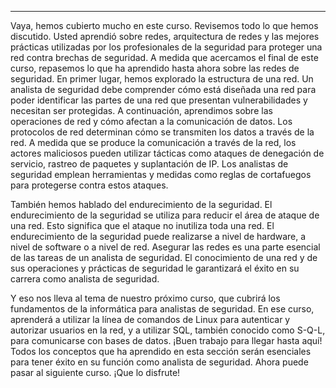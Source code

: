 
---

Vaya, hemos cubierto mucho en este curso. Revisemos todo lo que hemos discutido. Usted aprendió sobre redes, arquitectura de redes y las mejores prácticas utilizadas por los profesionales de la seguridad para proteger una red contra brechas de seguridad. A medida que acercamos el final de este curso, repasemos lo que ha aprendido hasta ahora sobre las redes de seguridad. En primer lugar, hemos explorado la estructura de una red. Un analista de seguridad debe comprender cómo está diseñada una red para poder identificar las partes de una red que presentan vulnerabilidades y necesitan ser protegidas. A continuación, aprendimos sobre las operaciones de red y cómo afectan a la comunicación de datos. Los protocolos de red determinan cómo se transmiten los datos a través de la red. A medida que se produce la comunicación a través de la red, los actores maliciosos pueden utilizar tácticas como ataques de denegación de servicio, rastreo de paquetes y suplantación de IP. Los analistas de seguridad emplean herramientas y medidas como reglas de cortafuegos para protegerse contra estos ataques.

También hemos hablado del endurecimiento de la seguridad. El endurecimiento de la seguridad se utiliza para reducir el área de ataque de una red. Esto significa que el ataque no inutiliza toda una red. El endurecimiento de la seguridad puede realizarse a nivel de hardware, a nivel de software o a nivel de red. Asegurar las redes es una parte esencial de las tareas de un analista de seguridad. El conocimiento de una red y de sus operaciones y prácticas de seguridad le garantizará el éxito en su carrera como analista de seguridad.

Y eso nos lleva al tema de nuestro próximo curso, que cubrirá los fundamentos de la informática para analistas de seguridad. En ese curso, aprenderá a utilizar la línea de comandos de Linux para autenticar y autorizar usuarios en la red, y a utilizar SQL, también conocido como S-Q-L, para comunicarse con bases de datos. ¡Buen trabajo para llegar hasta aquí! Todos los conceptos que ha aprendido en esta sección serán esenciales para tener éxito en su función como analista de seguridad. Ahora puede pasar al siguiente curso. ¡Que lo disfrute!
